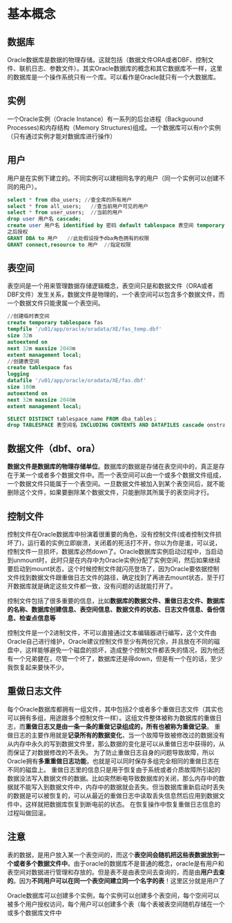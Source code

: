 # 基本概念

## 数据库

Oracle数据库是数据的物理存储。这就包括（数据文件ORA或者DBF、控制文件、联机日志、参数文件）。其实Oracle数据库的概念和其它数据库不一样，这里的数据库是一个操作系统只有一个库。可以看作是Oracle就只有一个大数据库。

## 实例

一个Oracle实例（Oracle Instance）有一系列的后台进程（Backguound Processes)和内存结构（Memory Structures)组成。一个数据库可以有n个实例（只有通过实例才能对数据库进行操作）

## 用户

用户是在实例下建立的。不同实例可以建相同名字的用户（同一个实例可以创建不同的用户）。

```sql
select * from dba_users; //查全库的所有用户  
select * from all_users;   //查当前用户可见的用户
select * from user_users;  //当前的用户
drop user 用户名 cascade; 
create user 用户名 identified by 密码 default tablespace 表空间 temporary tablespace 临时表空间;  
之后授权
GRANT DBA to 用户   //此处假设授予dba角色拥有的权限
GRANT connect,resource to 用户  //指定权限
```

## 表空间

表空间是一个用来管理数据存储逻辑概念，表空间只是和数据文件（ORA或者DBF文件）发生关系，数据文件是物理的，一个表空间可以包含多个数据文件，而一个数据文件只能隶属一个表空间。

```sql
//创建临时表空间
create temporary tablespace fas 
tempfile '/u01/app/oracle/oradata/XE/fas_temp.dbf' 
size 32m 
autoextend on 
next 32m maxsize 2048m 
extent management local; 
//创建表空间
create tablespace fas 
logging 
datafile '/u01/app/oracle/oradata/XE/fas.dbf' 
size 100m 
autoextend on 
next 32m maxsize 2048m 
extent management local; 

SELECT DISTINCT tablespace_name FROM dba_tables；  
drop TABLESPACE 表空间名 INCLUDING CONTENTS AND DATAFILES cascade onstraints;
```

## 数据文件（dbf、ora）

**数据文件是数据库的物理存储单位**。数据库的数据是存储在表空间中的，真正是存在于某一个或者多个数据文件中。而一个表空间可以由一个或多个数据文件组成，一个数据文件只能属于一个表空间。一旦数据文件被加入到某个表空间后，就不能删除这个文件，如果要删除某个数据文件，只能删除其所属于的表空间才行。

## 控制文件

控制文件在Oracle数据库中扮演着很重要的角色，没有控制文件(或者控制文件损坏了)，运行着的实例立即崩溃，关闭着的死活打不开，你以为你是谁，可以说，控制文件一旦损坏，数据库必然down了。Oracle数据库实例启动过程中，当启动到unmount时，此时只是在内存中为Oracle实例分配了实例空间，然后如果继续要启动到mount状态，这个时候控制文件就闪亮登场了，因为Oracle要依据控制文件找到数据文件跟重做日志文件的路径，确定找到了再进去mount状态，至于打开数据库就是确定这些文件都一致，没有问题的话就能打开了。

控制文件包括了很多重要的信息，比如**数据库的数据文件、重做日志文件、数据库的名称、数据库创建信息、表空间信息、数据文件的状态、日志文件信息、备份信息、检查点信息等**

控制文件是一个2进制文件，不可以直接通过文本编辑器进行编写，这个文件由Oracle自己进行维护，Oracle建议控制文件至少有两份冗余，并且放在不同的磁盘中，这样能够避免一个磁盘的损坏，造成整个控制文件都丢失的情况，因为他还有一个兄弟健在，尽管一个坏了，数据库还是得down，但是有一个在的话，至少我恢复起来要快不少。

## 重做日志文件

每个Oracle数据库都拥有一组文件，其中包括2个或者多个重做日志文件（其实也可以拥有多组，用途跟多个控制文件一样）。这组文件整体被称为数据库的重做日志，而**重做日志又是由一条一条的重做记录组成的，所有也被称为重做记录**。
重做日志的主要作用就是**记录所有的数据变化**，当一个故障导致被修改过的数据没有从内存中永久的写到数据文件里，那么数据的变化是可以从重做日志中获得的，从而保证了对数据修改的不丢失。
为了防止重做日志自身的问题导致故障，所以Oracle拥有**多重重做日志功能**，也就是可以同时保存多组完全相同的重做日志在不同的磁盘上。
重做日志里的信息只是用于恢复由于系统或者介质故障所引起的数据没法写入数据文件的数据。比如突然断电导致数据库的关闭，那么内存中的数据就不能写入到数据文件中，内存中的数据就会丢失。但当数据库重新启动时丢失的数据是可以被恢复的，可以从最近的重做日志中读取丢失信息然后应用到数据文件中，这样就把数据库恢复到断电前的状态。
在恢复操作中恢复重做日志信息的过程叫做回滚。

## 注意

表的数据，是用户放入某一个表空间的，而这个**表空间会随机把这些表数据放到一个或者多个数据文件中**。由于oracle的数据库不是普通的概念，oracle是有用户和表空间对数据进行管理和存放的。但是表不是由表空间去查询的，而是由**用户去查的**。因为**不同用户可以在同一个表空间建立同一个名字的表**！这里区分就是用户了



Oracle数据库可以创建多个实例，每个实例可以创建多个表空间，每个空间可以被多个用户授权访问，每个用户可以创建多个表（每个表被表空间随机存储在一个或多个数据库文件中

